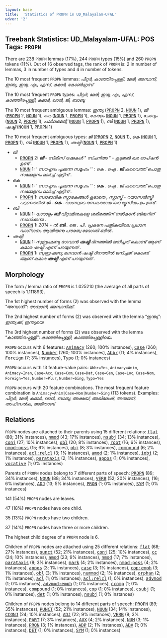 ```yaml
---
layout: base
title:  'Statistics of PROPN in UD_Malayalam-UFAL'
udver: '2'
---
```


## Treebank Statistics: UD_Malayalam-UFAL: POS Tags: `PROPN`

There are 238 `PROPN` lemmas (17%), 244 `PROPN` types (15%) and 260 `PROPN` tokens (11%).
Out of 16 observed tags, the rank of `PROPN` is: 2 in number of lemmas, 3 in number of types and 4 in number of tokens.

The 10 most frequent `PROPN` lemmas: <em>പീറ്റർ, കാഞ്ഞിരപ്പള്ളി, മേരി, അമ്പാനി, ഇന്ത്യ, ഇയു, എം, എസ്, കുമാർ, കോൺഗ്രസ്</em>

The 10 most frequent `PROPN` types:  <em>പീറ്റർ, മേരി, ഇയു, എം, എസ്, കാഞ്ഞിരപ്പള്ളി, കുമാർ, ഖാൻ, ജി, ബാബു</em>

The 10 most frequent ambiguous lemmas: <em>ഇന്ത്യ</em> (<tt><a href="ml_ufal-pos-PROPN.html">PROPN</a></tt> 2, <tt><a href="ml_ufal-pos-NOUN.html">NOUN</a></tt> 1), <em>ജി</em> (<tt><a href="ml_ufal-pos-PROPN.html">PROPN</a></tt> 2, <tt><a href="ml_ufal-pos-NOUN.html">NOUN</a></tt> 1), <em>കെ</em> (<tt><a href="ml_ufal-pos-NOUN.html">NOUN</a></tt> 1, <tt><a href="ml_ufal-pos-PROPN.html">PROPN</a></tt> 1), <em>കേരളം</em> (<tt><a href="ml_ufal-pos-NOUN.html">NOUN</a></tt> 1, <tt><a href="ml_ufal-pos-PROPN.html">PROPN</a></tt> 1), <em>ചോദ്യം</em> (<tt><a href="ml_ufal-pos-NOUN.html">NOUN</a></tt> 2, <tt><a href="ml_ufal-pos-PROPN.html">PROPN</a></tt> 1), <em>പാർലമെന്റ്</em> (<tt><a href="ml_ufal-pos-NOUN.html">NOUN</a></tt> 1, <tt><a href="ml_ufal-pos-PROPN.html">PROPN</a></tt> 1), <em>ബി</em> (<tt><a href="ml_ufal-pos-NOUN.html">NOUN</a></tt> 1, <tt><a href="ml_ufal-pos-PROPN.html">PROPN</a></tt> 1), <em>ഷഷ്ഠി</em> (<tt><a href="ml_ufal-pos-NOUN.html">NOUN</a></tt> 1, <tt><a href="ml_ufal-pos-PROPN.html">PROPN</a></tt> 1)

The 10 most frequent ambiguous types:  <em>ജി</em> (<tt><a href="ml_ufal-pos-PROPN.html">PROPN</a></tt> 2, <tt><a href="ml_ufal-pos-NOUN.html">NOUN</a></tt> 1), <em>കെ</em> (<tt><a href="ml_ufal-pos-NOUN.html">NOUN</a></tt> 1, <tt><a href="ml_ufal-pos-PROPN.html">PROPN</a></tt> 1), <em>ബി</em> (<tt><a href="ml_ufal-pos-NOUN.html">NOUN</a></tt> 1, <tt><a href="ml_ufal-pos-PROPN.html">PROPN</a></tt> 1), <em>ഷഷ്ഠി</em> (<tt><a href="ml_ufal-pos-NOUN.html">NOUN</a></tt> 1, <tt><a href="ml_ufal-pos-PROPN.html">PROPN</a></tt> 1)


* <em>ജി</em>
  * <tt><a href="ml_ufal-pos-PROPN.html">PROPN</a></tt> 2: <em><b>ജി</b> - സീരീസ് ട്രക്കുകൾ " സ്ചനിഅ " - കൂടുതൽ ഖര ഓപ്ഷൻ ഉണ്ട് .</em>
  * <tt><a href="ml_ufal-pos-NOUN.html">NOUN</a></tt> 1: <em>' സൗഹൃദം പൂക്കുന്ന സമൂഹം '' : കെ . ഐ . <b>ജി</b> കുവൈത്ത് പൊതു സമ്മേളനം മാർച്ച് എട്ടിന് .</em>
* <em>കെ</em>
  * <tt><a href="ml_ufal-pos-NOUN.html">NOUN</a></tt> 1: <em>' സൗഹൃദം പൂക്കുന്ന സമൂഹം '' : <b>കെ</b> . ഐ . ജി കുവൈത്ത് പൊതു സമ്മേളനം മാർച്ച് എട്ടിന് .</em>
  * <tt><a href="ml_ufal-pos-PROPN.html">PROPN</a></tt> 1: <em>സ്വാഭാവിക സ്മാരകങ്ങൾ കൂടാതെ , സ്പാസ്ക് - റയാസൻസ്കി പട്ടണത്തിൽ ജി . <b>കെ</b> . വാഗ്നറുടെ രസകരമായ ഒരു മ്യൂസിയം ഉം ഉണ്ട് .</em>
* <em>ബി</em>
  * <tt><a href="ml_ufal-pos-NOUN.html">NOUN</a></tt> 1: <em>ധാരാളം <b>ബി</b> വിറ്റാമിനുകളെ ശരീരത്തിന് നൽകാൻ ബിയറിന് സാധിക്കുന്നു .</em>
  * <tt><a href="ml_ufal-pos-PROPN.html">PROPN</a></tt> 1: <em>2014 - ൽ <b>ബി</b> . ജെ . പി . പ്രകടന പത്രികയിലെ പ്രധാന വാഗ്‌ദാനം ആയിരുന്നു പൗരത്വ ഭേദഗതി ബിൽ .</em>
* <em>ഷഷ്ഠി</em>
  * <tt><a href="ml_ufal-pos-NOUN.html">NOUN</a></tt> 1: <em>സുബ്രഹ്മണ്യ ഭഗവാൻ <b>ഷഷ്ഠി</b> ദിനത്തിൽ ജനിച്ചത് കൊണ്ട് ആണ് കുമാര ഷഷ്ഠി എന്ന് പറയുന്നത് .</em>
  * <tt><a href="ml_ufal-pos-PROPN.html">PROPN</a></tt> 1: <em>സുബ്രഹ്മണ്യ ഭഗവാൻ ഷഷ്ഠി ദിനത്തിൽ ജനിച്ചത് കൊണ്ട് ആണ് കുമാര <b>ഷഷ്ഠി</b> എന്ന് പറയുന്നത് .</em>

## Morphology

The form / lemma ratio of `PROPN` is 1.025210 (the average of all parts of speech is 1.111893).

The 1st highest number of forms (2) was observed with the lemma “അമ്പാനി”: <em>അമ്പാനി, അമ്പാനിക്ക്</em>.

The 2nd highest number of forms (2) was observed with the lemma “ഇന്ത്യ”: <em>ഇന്ത്യക്ക്, ഇന്ത്യയെ</em>.

The 3rd highest number of forms (2) was observed with the lemma “കാഞ്ഞിരപ്പള്ളി”: <em>കാഞ്ഞിരപ്പള്ളി, കാഞ്ഞിരപ്പള്ളിയെ</em>.

`PROPN` occurs with 6 features: <tt><a href="ml_ufal-feat-Animacy.html">Animacy</a></tt> (260; 100% instances), <tt><a href="ml_ufal-feat-Case.html">Case</a></tt> (260; 100% instances), <tt><a href="ml_ufal-feat-Number.html">Number</a></tt> (260; 100% instances), <tt><a href="ml_ufal-feat-Abbr.html">Abbr</a></tt> (11; 4% instances), <tt><a href="ml_ufal-feat-Foreign.html">Foreign</a></tt> (7; 3% instances), <tt><a href="ml_ufal-feat-Typo.html">Typo</a></tt> (1; 0% instances)

`PROPN` occurs with 13 feature-value pairs: `Abbr=Yes`, `Animacy=Anim`, `Animacy=Inan`, `Case=Acc`, `Case=Com`, `Case=Dat`, `Case=Gen`, `Case=Loc`, `Case=Nom`, `Foreign=Yes`, `Number=Plur`, `Number=Sing`, `Typo=Yes`

`PROPN` occurs with 20 feature combinations.
The most frequent feature combination is `Animacy=Anim|Case=Nom|Number=Sing` (113 tokens).
Examples: <em>പീറ്റർ, മേരി, കുമാർ, ഖാൻ, ബാബു, അക്ഷയ്, അഖിലേഷ്, അനുജന്, അഫ്‌സൽക, അമിതാബ്</em>


## Relations

`PROPN` nodes are attached to their parents using 15 different relations: <tt><a href="ml_ufal-dep-flat.html">flat</a></tt> (80; 31% instances), <tt><a href="ml_ufal-dep-nmod.html">nmod</a></tt> (43; 17% instances), <tt><a href="ml_ufal-dep-nsubj.html">nsubj</a></tt> (34; 13% instances), <tt><a href="ml_ufal-dep-conj.html">conj</a></tt> (27; 10% instances), <tt><a href="ml_ufal-dep-obl.html">obl</a></tt> (20; 8% instances), <tt><a href="ml_ufal-dep-root.html">root</a></tt> (16; 6% instances), <tt><a href="ml_ufal-dep-nmod-poss.html">nmod:poss</a></tt> (15; 6% instances), <tt><a href="ml_ufal-dep-obj.html">obj</a></tt> (8; 3% instances), <tt><a href="ml_ufal-dep-compound.html">compound</a></tt> (6; 2% instances), <tt><a href="ml_ufal-dep-acl-relcl.html">acl:relcl</a></tt> (3; 1% instances), <tt><a href="ml_ufal-dep-amod.html">amod</a></tt> (2; 1% instances), <tt><a href="ml_ufal-dep-iobj.html">iobj</a></tt> (2; 1% instances), <tt><a href="ml_ufal-dep-parataxis.html">parataxis</a></tt> (2; 1% instances), <tt><a href="ml_ufal-dep-appos.html">appos</a></tt> (1; 0% instances), <tt><a href="ml_ufal-dep-vocative.html">vocative</a></tt> (1; 0% instances)

Parents of `PROPN` nodes belong to 7 different parts of speech: <tt><a href="ml_ufal-pos-PROPN.html">PROPN</a></tt> (89; 34% instances), <tt><a href="ml_ufal-pos-NOUN.html">NOUN</a></tt> (88; 34% instances), <tt><a href="ml_ufal-pos-VERB.html">VERB</a></tt> (52; 20% instances),  (16; 6% instances), <tt><a href="ml_ufal-pos-ADJ.html">ADJ</a></tt> (13; 5% instances), <tt><a href="ml_ufal-pos-PRON.html">PRON</a></tt> (1; 0% instances), <tt><a href="ml_ufal-pos-SYM.html">SYM</a></tt> (1; 0% instances)

141 (54%) `PROPN` nodes are leaves.

47 (18%) `PROPN` nodes have one child.

35 (13%) `PROPN` nodes have two children.

37 (14%) `PROPN` nodes have three or more children.

The highest child degree of a `PROPN` node is 6.

Children of `PROPN` nodes are attached using 25 different relations: <tt><a href="ml_ufal-dep-flat.html">flat</a></tt> (68; 27% instances), <tt><a href="ml_ufal-dep-punct.html">punct</a></tt> (52; 21% instances), <tt><a href="ml_ufal-dep-conj.html">conj</a></tt> (25; 10% instances), <tt><a href="ml_ufal-dep-cc.html">cc</a></tt> (24; 10% instances), <tt><a href="ml_ufal-dep-amod.html">amod</a></tt> (23; 9% instances), <tt><a href="ml_ufal-dep-nmod.html">nmod</a></tt> (17; 7% instances), <tt><a href="ml_ufal-dep-parataxis.html">parataxis</a></tt> (8; 3% instances), <tt><a href="ml_ufal-dep-mark.html">mark</a></tt> (4; 2% instances), <tt><a href="ml_ufal-dep-nmod-poss.html">nmod:poss</a></tt> (4; 2% instances), <tt><a href="ml_ufal-dep-appos.html">appos</a></tt> (3; 1% instances), <tt><a href="ml_ufal-dep-case.html">case</a></tt> (3; 1% instances), <tt><a href="ml_ufal-dep-cop-emph.html">cop:emph</a></tt> (3; 1% instances), <tt><a href="ml_ufal-dep-obl.html">obl</a></tt> (3; 1% instances), <tt><a href="ml_ufal-dep-nummod.html">nummod</a></tt> (2; 1% instances), <tt><a href="ml_ufal-dep-orphan.html">orphan</a></tt> (2; 1% instances), <tt><a href="ml_ufal-dep-acl.html">acl</a></tt> (1; 0% instances), <tt><a href="ml_ufal-dep-acl-relcl.html">acl:relcl</a></tt> (1; 0% instances), <tt><a href="ml_ufal-dep-advmod.html">advmod</a></tt> (1; 0% instances), <tt><a href="ml_ufal-dep-advmod-emph.html">advmod:emph</a></tt> (1; 0% instances), <tt><a href="ml_ufal-dep-ccomp.html">ccomp</a></tt> (1; 0% instances), <tt><a href="ml_ufal-dep-compound.html">compound</a></tt> (1; 0% instances), <tt><a href="ml_ufal-dep-cop.html">cop</a></tt> (1; 0% instances), <tt><a href="ml_ufal-dep-csubj.html">csubj</a></tt> (1; 0% instances), <tt><a href="ml_ufal-dep-det.html">det</a></tt> (1; 0% instances), <tt><a href="ml_ufal-dep-nsubj.html">nsubj</a></tt> (1; 0% instances)

Children of `PROPN` nodes belong to 14 different parts of speech: <tt><a href="ml_ufal-pos-PROPN.html">PROPN</a></tt> (89; 35% instances), <tt><a href="ml_ufal-pos-PUNCT.html">PUNCT</a></tt> (52; 21% instances), <tt><a href="ml_ufal-pos-NOUN.html">NOUN</a></tt> (34; 14% instances), <tt><a href="ml_ufal-pos-CCONJ.html">CCONJ</a></tt> (24; 10% instances), <tt><a href="ml_ufal-pos-ADJ.html">ADJ</a></tt> (22; 9% instances), <tt><a href="ml_ufal-pos-VERB.html">VERB</a></tt> (8; 3% instances), <tt><a href="ml_ufal-pos-PART.html">PART</a></tt> (7; 3% instances), <tt><a href="ml_ufal-pos-AUX.html">AUX</a></tt> (4; 2% instances), <tt><a href="ml_ufal-pos-NUM.html">NUM</a></tt> (3; 1% instances), <tt><a href="ml_ufal-pos-PRON.html">PRON</a></tt> (3; 1% instances), <tt><a href="ml_ufal-pos-ADP.html">ADP</a></tt> (2; 1% instances), <tt><a href="ml_ufal-pos-ADV.html">ADV</a></tt> (1; 0% instances), <tt><a href="ml_ufal-pos-DET.html">DET</a></tt> (1; 0% instances), <tt><a href="ml_ufal-pos-SYM.html">SYM</a></tt> (1; 0% instances)

